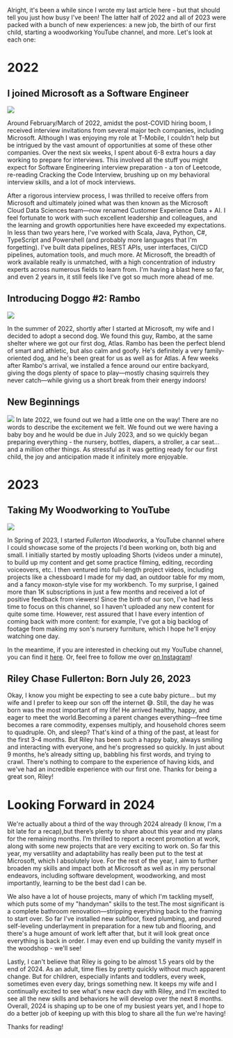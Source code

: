 Alright, it's been a while since I wrote my last article here - but that should tell you just how busy I've been! The latter half of 2022 and all of 2023
were packed with a bunch of new experiences: a new job, the birth of our first child, starting a woodworking YouTube channel, and more. Let's look at each
one:

# 2022

## I joined Microsoft as a Software Engineer

![](https://careers.microsoft.com/content/dam/microsoftcareersvnext/en/images/herobanner/locations/NA_atlantahero2_%20mobile.jpg)

Around February/March of 2022, amidst the post-COVID hiring boom, I received interview invitations from several major tech companies, including Microsoft. Although I was enjoying my
role at T-Mobile, I couldn't help but be intrigued by the vast amount of opportunities at some of these other companies. Over the next six weeks, I
spent about 6-8 extra hours a day working to prepare for interviews. This involved all the stuff you might expect for Software Engineering
interview preparation - a ton of Leetcode, re-reading Cracking the Code Interview, brushing up on my behavioral interview skills, and a lot of mock interviews.

After a rigorous interview process, I was thrilled to receive offers from Microsoft and ultimately joined what was then known as the Microsoft Cloud Data Sciences
team—now renamed Customer Experience Data + AI. I feel fortunate to work with such excellent leadership and colleagues, and the learning and growth opportunities here have exceeded my expectations.
In less than two years here, I've worked with Scala, Java, Python, C#, TypeScript and Powershell (and probably more languages that I'm forgetting). I've built data pipelines, REST APIs,
user interfaces, CI/CD pipelines, automation tools, and much more. At Microsoft, the breadth of work available really is unmatched, with a high concentration of industry experts across numerous fields to learn
from. I'm having a blast here so far, and even 2 years in, it still feels like I've got so much more ahead of me.

## Introducing Doggo #2: Rambo

![](!!BASE_URL!!/rambo.JPG)

In the summer of 2022, shortly after I started at Microsoft, my wife and I decided to adopt a second dog. We found this guy, Rambo, at the same shelter where we got our first dog, Atlas. Rambo has
been the perfect blend of smart and athletic, but also calm and goofy. He's definitely a very family-oriented dog, and he's been great for us as well as for Atlas. A few weeks after Rambo's arrival,
we installed a fence around our entire backyard, giving the dogs plenty of space to play—mostly chasing squirrels they never catch—while giving us a short break from their energy indoors!

## New Beginnings

![](!!BASE_URL!!/maternity.JPG)
In late 2022, we found out we had a little one on the way! There are no words to describe the excitement we felt. We found out we were having a baby boy and he would be due in July 2023,
and so we quickly began preparing everything - the nursery, bottles, diapers, a stroller, a car seat... and a million
other things. As stressful as it was getting ready for our first child, the joy and anticipation made it infinitely more enjoyable.

# 2023

## Taking My Woodworking to YouTube

![](!!BASE_URL!!/fullertonwoodworksbanner.png)

In Spring of 2023, I started _Fullerton Woodworks_, a YouTube channel where I could showcase some of the projects I'd been working on, both big and small. I initially started by mostly uploading
Shorts (videos under a minute), to build up my content and get some practice filming, editing, recording voiceovers, etc. I then ventured into full-length project videos, including projects like a chessboard
I made for my dad, an outdoor table for my mom, and a fancy moxon-style vise for my workbench. To my surprise, I gained more than 1K subscriptions in just
a few months and received a lot of positive feedback from viewers! Since the birth of our son, I've had less time to focus on this channel, so I haven't uploaded any new content for quite some time. However,
rest assured that I have every intention of coming back with more content: for example, I've got a big backlog of footage from making my son's nursery furniture, which I hope he'll enjoy watching one day.

In the meantime, if you are interested in checking out my YouTube channel, you can find it [here](https://www.youtube.com/@fullertonwoodworks/videos). Or, feel free to follow me over [on Instagram](https://www.instagram.com/fullertonwoodworks/reels/)!

## Riley Chase Fullerton: Born July 26, 2023

Okay, I know you might be expecting to see a cute baby picture... but my wife and I prefer to keep our son off the internet 😅. Still, the day he was born was the most important of my life! He arrived healthy, happy,
and eager to meet the world.Becoming a parent changes everything—free time becomes a rare commodity, expenses multiply, and household chores seem to quadruple. Oh, and sleep?
That's kind of a thing of the past, at least for the first 3-4 months. But Riley has been such a happy baby, always smiling and interacting with everyone,
and he's progressed so quickly. In just about 9 months, he’s already sitting up, babbling his first words, and trying to crawl. There's
nothing to compare to the experience of having kids, and we've had an incredible experience with our first one. Thanks for being a great son, Riley!

# Looking Forward in 2024

We're actually about a third of the way through 2024 already (I know, I'm a bit late for a recap),but there’s plenty to share about this year and my plans for the remaining months. I’m thrilled to report a recent promotion at work,
along with some new projects that are very exciting to work on. So far this year, my versatility and adaptability has really been put to the test at Microsoft, which I absolutely love. For
the rest of the year, I aim to further broaden my skills and impact both at Microsoft as well as in my personal endeavors, including software development, woodworking, and most importantly, learning to be the best dad I can be.

We also have a lot of house projects, many of which I'm tackling myself, which puts some of my "handyman" skills to the test.The most significant is a complete bathroom renovation—stripping everything back to the framing to start over.
So far I've installed new subfloor, fixed plumbing, and poured self-leveling underlayment in preparation for a new tub and flooring, and there's a huge amount of work left after that, but it will look great once everything is
back in order. I may even end up building the vanity myself in the woodshop - we'll see!

Lastly, I can't believe that Riley is going to be almost 1.5 years old by the end of 2024. As an adult, time flies by pretty quickly without much apparent change. But for children, especially infants and toddlers,
every week, sometimes even every day, brings something new. It keeps my wife and I continually excited to see what's new each day with Riley, and I'm excited to see all the new skills and behaviors he will develop over the next 8 months.
Overall, 2024 is shaping up to be one of my busiest years yet, and I hope to do a better job of keeping up with this blog to share all the fun we're having!

Thanks for reading!
